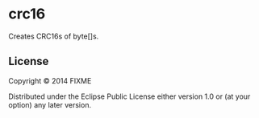 # crc16

Creates CRC16s of byte[]s.

## License

Copyright © 2014 FIXME

Distributed under the Eclipse Public License either version 1.0 or (at
your option) any later version.
